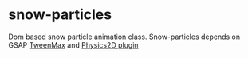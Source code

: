 # snow-particles

Dom based snow particle animation class. Snow-particles depends on GSAP [TweenMax](https://greensock.com/docs/TweenMax) and [Physics2D plugin](https://greensock.com/Physics2DPlugin)
